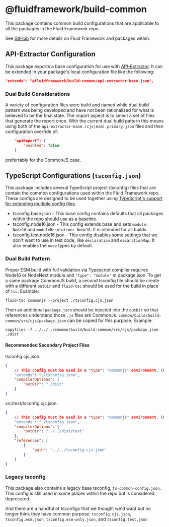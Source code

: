 # @fluidframework/build-common

This package contains common build configurations that are applicable to all the packages in the Fluid Framework repo.

See [GitHub](https://github.com/microsoft/FluidFramework) for more details on Fluid Framework and packages within.

## API-Extractor Configuration

This package exports a base configuration for use with [API-Extractor](https://api-extractor.com/).
It can be extended in your package's local configuration file like the following:

```json
"extends": "@fluidframework/build-common/api-extractor-base.json",
```

### Dual Build Considerations

A variety of configuration files were build and named while dual build pattern was being developed and have not been rationalized for what is believed to be the final state. The import aspect is to select a set of files that generate the report once. With the current dual build pattern this means using both of the `api-extractor-base.(cjs|esm).primary.json` files and then configuration override of:

```json
	"apiReport": {
		"enabled": false
	}
```

preferrably for the CommonJS case.

## TypeScript Configurations (`tsconfig.json`)

This package includes several TypeScript project (tsconfig) files that are contain the common configurations used within
the Fluid Framework repo. These configs are designed to be used together using [TypeScript's support for extending
multiple config
files](https://www.typescriptlang.org/docs/handbook/release-notes/typescript-5-0.html#supporting-multiple-configuration-files-in-extends).

-   tsconfig.base.json - This base config contains defaults that all packages within the repo should use as a baseline.
-   tsconfig.node16.json - This config extends base and sets `module: Node16` and `moduleResolution: Node16`. It is intended for all
    builds.
-   tsconfig.test.node16.json - This config disables some settings that we don't want to use in test code, like `declaration` and
    `decarationMap`. It also enables the `node` types by default.

### Dual Build Pattern

Proper ESM build with full validation via Typescript compiler requires Node16 or NodeNext module and `"type": "module"` in package.json. To get a same package CommonJS build, a second tsconfig file should be create with a different `outDir` and `fluid-tsc` should be used for the build in place of `tsc`. Example:

```shell
fluid-tsc commonjs --project ./tsconfig.cjs.json
```

Then an additional `package.json` should be injected into the `outDir` so that references understand those `.js` files are CommonJs. `common/build/build-common/src/cjs/package.json` can be copied for this purpose. Example:

```shell
copyfiles -f ../../../common/build/build-common/src/cjs/package.json ./dist
```

#### Recommended Secondary Project Files

tsconfig.cjs.json:

```json
{
	// This config must be used in a "type": "commonjs" environment. (Use `fluid-tsc commonjs`.)
	"extends": "./tsconfig.json",
	"compilerOptions": {
		"outDir": "./dist"
	}
}
```

src/test/tsconfig.cjs.json:

```json
{
	// This config must be used in a "type": "commonjs" environment. (Use `fluid-tsc commonjs`.)
	"extends": "./tsconfig.json",
	"compilerOptions": {
		"outDir": "../../dist/test"
	},
	"references": [
		{
			"path": "../../tsconfig.cjs.json"
		}
	]
}
```

### Legacy tsconfig

This package also contains a legacy base tsconfig, `ts-common-config.json`. This config is still used in some places
within the repo but is considered deprecated.

And there are a handful of tsconfigs that we thought we'd want but no longer think they have common purpose:
`tsconfig.cjs.json`, `tsconfig.esm.json`, `tsconfig.esm-only.json`, and `tsconfig.test.json`
